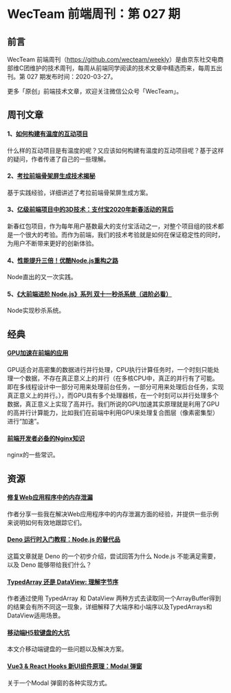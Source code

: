 
# WecTeam 前端周刊：第 027 期

## 前言

WecTeam 前端周刊（<https://github.com/wecteam/weekly>）是由京东社交电商部维C团维护的技术周刊，每周从前端同学阅读的技术文章中精选而来，每周五出刊。第 027 期发布时间：2020-03-27。

更多「原创」前端技术文章，欢迎关注微信公众号「WecTeam」。


## 周刊文章

#### 1、[如何构建有温度的互动项目](https://mp.weixin.qq.com/s/Mq3Jacc5LSvP4iVWsj0iPA)

什么样的互动项目是有温度的呢？又应该如何构建有温度的互动项目呢？基于这样的疑问，作者传递了自己的一些理解。

#### 2、[考拉前端骨架屏生成技术揭秘](https://mp.weixin.qq.com/s/4DAlmuMzyNjDKvaoOU1GoA)

基于实践经验，详细讲述了考拉前端骨架屏生成方案。

#### 3、[亿级前端项目中的3D技术：支付宝2020年新春活动的背后](https://mp.weixin.qq.com/s/9NupLjUpks4AnvP_wirHYA)

新春红包项目，作为每年用户基数最大的支付宝活动之一，对整个项目组的技术都是一个很大的考验。而作为前端，我们的技术考验就是如何在保证稳定性的同时，为用户不断带来更好的创新体验。

#### 4、[性能提升三倍！优酷Node.js重构之路](https://mp.weixin.qq.com/s/N1-f7yKK2Z2fML1nK7NJEQ)

Node直出的又一次实践。

#### 5、[《大前端进阶 Node.js》系列 双十一秒杀系统（进阶必看）](https://juejin.im/post/5e71164d6fb9a07ce31f05e9)

Node实现秒杀系统。


## 经典

#### [GPU加速在前端的应用](https://mp.weixin.qq.com/s/T8g8uSn6K_5gz2DiPBWk9Q)

GPU适合对高密集的数据进行并行处理，CPU执行计算任务时，一个时刻只能处理一个数据，不存在真正意义上的并行（在多核CPU中，真正的并行有了可能。即在多线程设计中一部分可用来处理前台任务，一部分可用来处理后台任务，实现真正意义上的并行。），而GPU具有多个处理器核，在一个时刻可以并行处理多个数据，真正意义上实现了高并行。我们所说的GPU加速其实原理就是利用了GPU的高并行计算能力，比如我们在前端中利用GPU来处理复合图层（像素密集型）进行“加速”。

#### [前端开发者必备的Nginx知识](https://juejin.im/post/5c85a64d6fb9a04a0e2e038c)

nginx的一些常识。



## 资源

#### [修复Web应用程序中的内存泄漏](https://mp.weixin.qq.com/s/2cgZewQAiayUWpU7QjTnjQ)

作者分享一些我在解决Web应用程序中的内存泄漏方面的经验，并提供一些示例来说明如何有效地跟踪它们。

#### [Deno 运行时入门教程：Node.js 的替代品](http://www.ruanyifeng.com/blog/2020/01/deno-intro.html)

这篇文章就是 Deno 的一个初步介绍，尝试回答为什么 Node.js 不能满足需要，以及 Deno 能够带给我们什么？

#### [TypedArray 还是 DataView: 理解字节序](https://mp.weixin.qq.com/s/njoMH4vfztDPFZjSSsKpfA)

作者通过使用 TypedArray 和 DataView 两种方式去读取同一个ArrayBuffer得到的结果会有所不同这一现象，详细解释了大端序和小端序以及TypedArrays和DataView适用场景。

#### [移动端H5软键盘的大坑](https://segmentfault.com/a/1190000022115177)

本文介移动端键盘的一些问题以及解决方案。

#### [Vue3 & React Hooks 新UI组件原理：Modal 弹窗](https://juejin.im/post/5e774a1ae51d4527271ebc92)

关于一个Modal 弹窗的各种实现方式。
